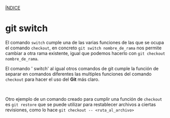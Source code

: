 [ÍNDICE](https://github.com/JoseFerDel/Guia_Git_GitHub/blob/Zet_main/README.md)

# **git switch**


El comando `switch` cumple una de las varias funciones de las que se ocupa el comando `checkout`, en concreto `git switch nombre_de_rama`  nos permite cambiar a otra rama existente, igual que podemos hacerlo con `git checkout nombre_de_rama`.

El comando ' switch' al igual otros comandos de git cumple la función de separar en comandos diferentes las multiples funciones del comando `checkout` para hacer el uso del **Git** más claro.

&nbsp;    

Otro ejemplo de un comando creado para cumplir una función de `checkout` es `git restore` que se puede utilizar para restablecer archivos a ciertas revisiones, como lo hace `git checkout -- <ruta_al_archivo>`